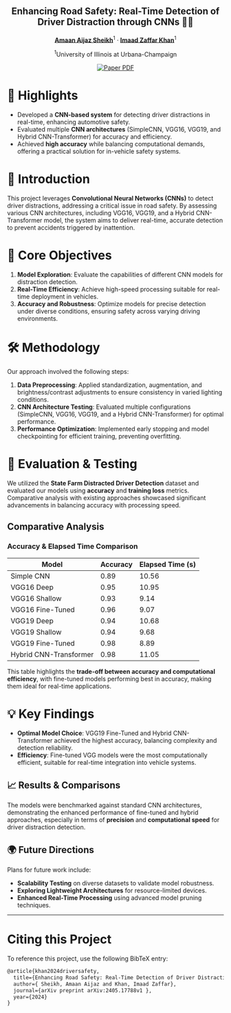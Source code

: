 <div align="center">
<h2>Enhancing Road Safety: Real-Time Detection of Driver Distraction through CNNs 🚗💡</h2>

[**Amaan Aijaz Sheikh**](https://github.com/AmaanAijaz)<sup>1</sup> · [**Imaad Zaffar Khan**](https://github.com/imaad786)<sup>1</sup>

<sup>1</sup>University of Illinois at Urbana-Champaign



<a href="https://arxiv.org/abs/2405.17788"><img src='https://img.shields.io/badge/arXiv-DriverDistraction-red' alt='Paper PDF'></a>

</div>

# 🌟 Highlights

- Developed a **CNN-based system** for detecting driver distractions in real-time, enhancing automotive safety.
- Evaluated multiple **CNN architectures** (SimpleCNN, VGG16, VGG19, and Hybrid CNN-Transformer) for accuracy and efficiency.
- Achieved **high accuracy** while balancing computational demands, offering a practical solution for in-vehicle safety systems.

# 🚀 Introduction 

This project leverages **Convolutional Neural Networks (CNNs)** to detect driver distractions, addressing a critical issue in road safety. By assessing various CNN architectures, including VGG16, VGG19, and a Hybrid CNN-Transformer model, the system aims to deliver real-time, accurate detection to prevent accidents triggered by inattention.

# 🎯 Core Objectives

1. **Model Exploration**: Evaluate the capabilities of different CNN models for distraction detection.
2. **Real-Time Efficiency**: Achieve high-speed processing suitable for real-time deployment in vehicles.
3. **Accuracy and Robustness**: Optimize models for precise detection under diverse conditions, ensuring safety across varying driving environments.

# 🛠️ Methodology

Our approach involved the following steps:

1. **Data Preprocessing**: Applied standardization, augmentation, and brightness/contrast adjustments to ensure consistency in varied lighting conditions.
2. **CNN Architecture Testing**: Evaluated multiple configurations (SimpleCNN, VGG16, VGG19, and a Hybrid CNN-Transformer) for optimal performance.
3. **Performance Optimization**: Implemented early stopping and model checkpointing for efficient training, preventing overfitting.


# 🔬 Evaluation & Testing

We utilized the **State Farm Distracted Driver Detection** dataset and evaluated our models using **accuracy** and **training loss** metrics. Comparative analysis with existing approaches showcased significant advancements in balancing accuracy with processing speed.

## Comparative Analysis

### Accuracy & Elapsed Time Comparison

<div align="center">

| **Model**              | **Accuracy** | **Elapsed Time (s)** |
|------------------------|--------------|-----------------------|
| Simple CNN             | 0.89        | 10.56                |
| VGG16 Deep             | 0.95        | 10.95                |
| VGG16 Shallow          | 0.93        | 9.14                 |
| VGG16 Fine-Tuned       | 0.96        | 9.07                 |
| VGG19 Deep             | 0.94        | 10.68                |
| VGG19 Shallow          | 0.94        | 9.68                 |
| VGG19 Fine-Tuned       | 0.98        | 8.89                 |
| Hybrid CNN-Transformer | 0.98        | 11.05                |

</div>

This table highlights the **trade-off between accuracy and computational efficiency**, with fine-tuned models performing best in accuracy, making them ideal for real-time applications.

# 💡 Key Findings

- **Optimal Model Choice**: VGG19 Fine-Tuned and Hybrid CNN-Transformer achieved the highest accuracy, balancing complexity and detection reliability.
- **Efficiency**: Fine-tuned VGG models were the most computationally efficient, suitable for real-time integration into vehicle systems.

## 📈 Results & Comparisons

The models were benchmarked against standard CNN architectures, demonstrating the enhanced performance of fine-tuned and hybrid approaches, especially in terms of **precision** and **computational speed** for driver distraction detection.

## 🌍 Future Directions

Plans for future work include:
- **Scalability Testing** on diverse datasets to validate model robustness.
- **Exploring Lightweight Architectures** for resource-limited devices.
- **Enhanced Real-Time Processing** using advanced model pruning techniques.

---

# Citing this Project

To reference this project, use the following BibTeX entry:

```latex
@article{khan2024driversafety,
  title={Enhancing Road Safety: Real-Time Detection of Driver Distraction through CNNs},
  author={ Sheikh, Amaan Aijaz and Khan, Imaad Zaffar},
  journal={arXiv preprint arXiv:2405.17788v1 },
  year={2024}
}
